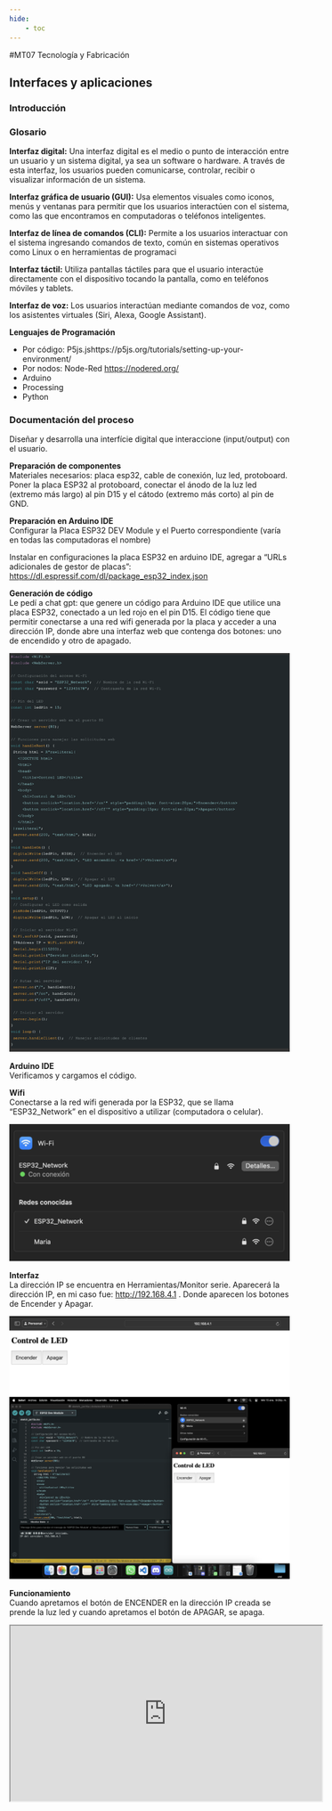 ```yaml
---
hide:
    - toc
---
```


#MT07 Tecnología y Fabricación

## **Interfaces y aplicaciones**

### **Introducción** 

### **Glosario** 

**Interfaz digital:**
Una interfaz digital es el medio o punto de interacción entre un usuario y un sistema digital, ya sea un software o hardware. A través de esta interfaz, los usuarios pueden comunicarse, controlar, recibir o visualizar información de un sistema.

**Interfaz gráfica de usuario (GUI):**
Usa elementos visuales como iconos, menús y ventanas para permitir que los usuarios interactúen con el sistema, como las que encontramos en computadoras o teléfonos inteligentes.

**Interfaz de línea de comandos (CLI):** Permite a los usuarios interactuar con el sistema ingresando comandos de texto, común en sistemas operativos como Linux o en herramientas de programaci

**Interfaz táctil:** Utiliza pantallas táctiles para que el usuario interactúe directamente con el dispositivo tocando la pantalla, como en teléfonos móviles y tablets.

**Interfaz de voz:** Los usuarios interactúan mediante comandos de voz, como los asistentes virtuales (Siri, Alexa, Google Assistant).

**Lenguajes de Programación** <br> 
- Por código: P5js.jshttps://p5js.org/tutorials/setting-up-your-environment/
- Por nodos: Node-Red https://nodered.org/ 
- Arduino
- Processing 
- Python 


### **Documentación del proceso**

Diseñar y desarrolla una interfície digital que interaccione (input/output) con el usuario.

**Preparación de componentes** <br>
Materiales necesarios: placa esp32, cable de conexión, luz led, protoboard. <br>
Poner la placa ESP32 al protoboard, conectar el ánodo de la luz led (extremo más largo) al pin D15 y el cátodo (extremo más corto) al pin de GND. 


**Preparación en Arduino IDE** <br>
Configurar la Placa ESP32 DEV Module y el Puerto correspondiente (varía en todas las computadoras el nombre) 

Instalar en configuraciones la placa ESP32 en arduino IDE, agregar a “URLs adicionales de gestor de placas”: https://dl.espressif.com/dl/package_esp32_index.json 

**Generación de código** <br>
Le pedí a chat gpt: que genere un código para Arduino IDE que utilice una placa ESP32, conectado a un led rojo en el pin D15. El código tiene que permitir conectarse a una red wifi generada por la placa y acceder a una dirección IP, donde abre una interfaz web que contenga dos botones: uno de encendido y otro de apagado. 


![Codigo](../images/MT07/codigo.png)


**Arduino IDE** <br>
Verificamos y cargamos el código. 

**Wifi** <br>
Conectarse a la red wifi generada por la ESP32, que se llama “ESP32_Network” en el dispositivo a utilizar (computadora o celular). 

![Wifi](../images/MT07/wifi.png)

**Interfaz** <br>
La dirección IP se encuentra en Herramientas/Monitor serie. Aparecerá la dirección IP, en mi caso fue: http://192.168.4.1 . Donde aparecen los botones de Encender y Apagar. 

![Botones](../images/MT07/encenderapagar.png) 
![Interfaz](../images/MT07/interfaz.png)  

**Funcionamiento** <br>
Cuando apretamos el botón de ENCENDER en la dirección IP creada se prende la luz led y cuando apretamos el botón de APAGAR, se apaga. 

<!DOCTYPE html>
<html lang="en">
<head>
    <meta charset="UTF-8">
    <meta name="viewport" content="width=device-width, initial-scale=1.0">
    <title>YouTube Short</title>
</head>
<body>
    <div style="text-align: center;">
        <iframe 
            width="560" 
            height="315" 
            src="https://www.youtube.com/embed/54UzbyKwbKc" 
        
            frameborder="0" 
            allow="accelerometer; autoplay; clipboard-write; encrypted-media; gyroscope; picture-in-picture" 
            allowfullscreen>
        </iframe>
    </div>
</body>
</html>


### **Reflexiones**

